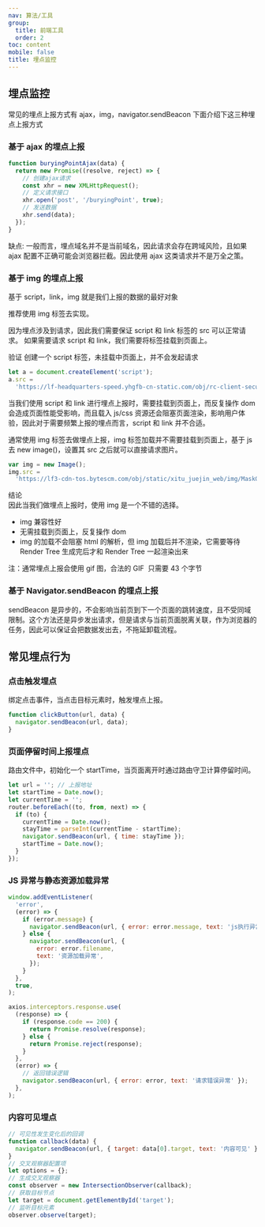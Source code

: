 ```yaml
---
nav: 算法/工具
group:
  title: 前端工具
  order: 2
toc: content
mobile: false
title: 埋点监控
---
```


## 埋点监控

常见的埋点上报方式有 ajax，img，navigator.sendBeacon 下面介绍下这三种埋点上报方式

### 基于 ajax 的埋点上报

```js
function buryingPointAjax(data) {
  return new Promise((resolve, reject) => {
    // 创建ajax请求
    const xhr = new XMLHttpRequest();
    // 定义请求接口
    xhr.open('post', '/buryingPoint', true);
    // 发送数据
    xhr.send(data);
  });
}
```

缺点: 一般而言，埋点域名并不是当前域名，因此请求会存在跨域风险，且如果 ajax 配置不正确可能会浏览器拦截。因此使用 ajax 这类请求并不是万全之策。

### 基于 img 的埋点上报

基于 script，link，img 就是我们上报的数据的最好对象

推荐使用 img 标签去实现。

因为埋点涉及到请求，因此我们需要保证 script 和 link 标签的 src 可以正常请求。
如果需要请求 script 和 link，我们需要将标签挂载到页面上。

验证 创建一个 script 标签，未挂载中页面上，并不会发起请求

```js
let a = document.createElement('script');
a.src =
  'https://lf-headquarters-speed.yhgfb-cn-static.com/obj/rc-client-security/web/stable/1.0.0.28/bdms.js';
```

当我们使用 script 和 link 进行埋点上报时，需要挂载到页面上，而反复操作 dom 会造成页面性能受影响，而且载入 js/css 资源还会阻塞页面渲染，影响用户体验，因此对于需要频繁上报的埋点而言，script 和 link 并不合适。

通常使用 img 标签去做埋点上报，img 标签加载并不需要挂载到页面上，基于 js 去 new image()，设置其 src 之后就可以直接请求图片。

```js
var img = new Image();
img.src =
  'https://lf3-cdn-tos.bytescm.com/obj/static/xitu_juejin_web/img/MaskGroup.13dfc4f1.png';
```

结论  
因此当我们做埋点上报时，使用 img 是一个不错的选择。

- img 兼容性好
- 无需挂载到页面上，反复操作 dom
- img 的加载不会阻塞 html 的解析，但 img 加载后并不渲染，它需要等待 Render Tree 生成完后才和 Render Tree 一起渲染出来

注：通常埋点上报会使用 gif 图，合法的 GIF  只需要 43 个字节

### 基于 Navigator.sendBeacon 的埋点上报

sendBeacon 是异步的，不会影响当前页到下一个页面的跳转速度，且不受同域限制。这个方法还是异步发出请求，但是请求与当前页面脱离关联，作为浏览器的任务，因此可以保证会把数据发出去，不拖延卸载流程。

## 常见埋点行为

### 点击触发埋点

绑定点击事件，当点击目标元素时，触发埋点上报。

```js
function clickButton(url, data) {
  navigator.sendBeacon(url, data);
}
```

### 页面停留时间上报埋点

路由文件中，初始化一个 startTime，当页面离开时通过路由守卫计算停留时间。

```js
let url = ''; // 上报地址
let startTime = Date.now();
let currentTime = '';
router.beforeEach((to, from, next) => {
  if (to) {
    currentTime = Date.now();
    stayTime = parseInt(currentTime - startTime);
    navigator.sendBeacon(url, { time: stayTime });
    startTime = Date.now();
  }
});
```

### JS 异常与静态资源加载异常

```js
window.addEventListener(
  'error',
  (error) => {
    if (error.message) {
      navigator.sendBeacon(url, { error: error.message, text: 'js执行异常' });
    } else {
      navigator.sendBeacon(url, {
        error: error.filename,
        text: '资源加载异常',
      });
    }
  },
  true,
);

axios.interceptors.response.use(
  (response) => {
    if (response.code == 200) {
      return Promise.resolve(response);
    } else {
      return Promise.reject(response);
    }
  },
  (error) => {
    // 返回错误逻辑
    navigator.sendBeacon(url, { error: error, text: '请求错误异常' });
  },
);
```

### 内容可见埋点

```js
// 可见性发生变化后的回调
function callback(data) {
  navigator.sendBeacon(url, { target: data[0].target, text: '内容可见' });
}
// 交叉观察器配置项
let options = {};
// 生成交叉观察器
const observer = new IntersectionObserver(callback);
// 获取目标节点
let target = document.getElementById('target');
// 监听目标元素
observer.observe(target);
```
